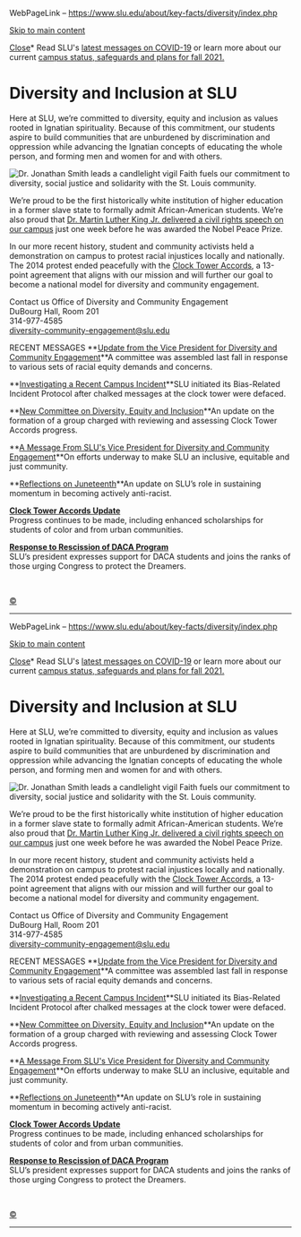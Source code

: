 WebPageLink – https://www.slu.edu/about/key-facts/diversity/index.php 

 [Skip to main content](#main "Skip to Main Content")

[Close](#)* Read SLU's [latest messages on COVID-19](/health-advisory/index.php "University Service Status for COVID-19") or learn more about our current [campus status, safeguards and plans for fall 2021.](/back-to-slu/index.php "Campus Status, Plans and Safeguards")




 




Diversity and Inclusion at SLU
==============================




Here at SLU, we’re committed to diversity, equity and inclusion as values rooted in
 Ignatian spirituality. Because of this commitment, our students aspire to build communities
 that are unburdened by discrimination and oppression while advancing the Ignatian
 concepts of educating the whole person, and forming men and women for and with others.
 



![Dr. Jonathan Smith leads a candlelight vigil](/about/key-facts/diversity/img/diversity_inclusion-min.jpg)
Faith fuels our commitment to diversity, social justice and solidarity with the St.
 Louis community. 
 

We’re proud to be the first historically white institution of higher education in
 a former slave state to formally admit African-American students. We’re also proud
 that [Dr. Martin Luther King Jr. delivered a civil rights speech on our campus](/alumni-and-donors/news/mlk-slu-visit.php "Alumni Recall Dr. King's 1964 Visit to SLU") just one week before he was awarded the Nobel Peace Prize.
 


In our more recent history, student and community activists held a demonstration on
 campus to protest racial injustices locally and nationally. The 2014 protest ended
 peacefully with the [Clock Tower Accords](/about/key-facts/diversity/clock-towers-accords.php "Clock Tower Accords"), a 13-point agreement that aligns with our mission and will further our goal to become
 a national model for diversity and community engagement.
 




Contact us
Office of Diversity and Community Engagement  
DuBourg Hall, Room 201  
314-977-4585  
[diversity-community-engagement@slu.edu](mailto:diversity-community-engagement@slu.edu)



RECENT MESSAGES
**[Update from the Vice President for Diversity and Community Engagement](/about/key-facts/diversity/messages/april-2021-update-vp-for-diversity-and-community-engagement.php "Update from the Vice President for Diversity and Community Engagement")**A committee was assembled last fall in response to various sets of racial equity demands
 and concerns. 


**[Investigating a Recent Campus Incident](/about/key-facts/diversity/messages/investigating-recent-campus-incident.php "Investigating a Recent Campus Incident")**SLU initiated its Bias-Related Incident Protocol after chalked messages at the clock tower were defaced.


**[New Committee on Diversity, Equity and Inclusion](/about/key-facts/diversity/messages/new-committee-on-diversity-equity-inclusion.php "Announcing SLU’s New Committee on Diversity, Equity and Inclusion")**An update on the formation of a group charged with reviewing and assessing Clock Tower
 Accords progress.



**[A Message From SLU's Vice President for Diversity and Community Engagement](/about/key-facts/diversity/messages/aug31-message-jonathan-smith.php "A Message From SLU's Vice President for Diversity and Community Engagement ")**On efforts underway to make SLU an inclusive, equitable and just community.


**[Reflections on Juneteenth](/about/key-facts/diversity/messages/juneteenth.php "A Message from Dr. Jonathan Smith")**An update on SLU’s role in sustaining momentum in becoming actively anti-racist. 



[**Clock Tower Accords Update**](/news/2017/university-messages/clock-tower-accords-message.php)  
Progress continues to be made, including enhanced scholarships for students of color
 and from urban communities.  
  
[**Response to Rescission of DACA Program**](/about/leadership/messages/daca.php)  
SLU’s president expresses support for DACA students and joins the ranks of those urging
 Congress to protect the Dreamers.



 











[©](https://a.cms.omniupdate.com/11/?skin=slu&account=slu&site=www&action=de&path=/about/key-facts/diversity/index.pcf)

 
** **

WebPageLink – https://www.slu.edu/about/key-facts/diversity/index.php 

 [Skip to main content](#main "Skip to Main Content")

[Close](#)* Read SLU's [latest messages on COVID-19](/health-advisory/index.php "University Service Status for COVID-19") or learn more about our current [campus status, safeguards and plans for fall 2021.](/back-to-slu/index.php "Campus Status, Plans and Safeguards")




 




Diversity and Inclusion at SLU
==============================




Here at SLU, we’re committed to diversity, equity and inclusion as values rooted in
 Ignatian spirituality. Because of this commitment, our students aspire to build communities
 that are unburdened by discrimination and oppression while advancing the Ignatian
 concepts of educating the whole person, and forming men and women for and with others.
 



![Dr. Jonathan Smith leads a candlelight vigil](/about/key-facts/diversity/img/diversity_inclusion-min.jpg)
Faith fuels our commitment to diversity, social justice and solidarity with the St.
 Louis community. 
 

We’re proud to be the first historically white institution of higher education in
 a former slave state to formally admit African-American students. We’re also proud
 that [Dr. Martin Luther King Jr. delivered a civil rights speech on our campus](/alumni-and-donors/news/mlk-slu-visit.php "Alumni Recall Dr. King's 1964 Visit to SLU") just one week before he was awarded the Nobel Peace Prize.
 


In our more recent history, student and community activists held a demonstration on
 campus to protest racial injustices locally and nationally. The 2014 protest ended
 peacefully with the [Clock Tower Accords](/about/key-facts/diversity/clock-towers-accords.php "Clock Tower Accords"), a 13-point agreement that aligns with our mission and will further our goal to become
 a national model for diversity and community engagement.
 




Contact us
Office of Diversity and Community Engagement  
DuBourg Hall, Room 201  
314-977-4585  
[diversity-community-engagement@slu.edu](mailto:diversity-community-engagement@slu.edu)



RECENT MESSAGES
**[Update from the Vice President for Diversity and Community Engagement](/about/key-facts/diversity/messages/april-2021-update-vp-for-diversity-and-community-engagement.php "Update from the Vice President for Diversity and Community Engagement")**A committee was assembled last fall in response to various sets of racial equity demands
 and concerns. 


**[Investigating a Recent Campus Incident](/about/key-facts/diversity/messages/investigating-recent-campus-incident.php "Investigating a Recent Campus Incident")**SLU initiated its Bias-Related Incident Protocol after chalked messages at the clock tower were defaced.


**[New Committee on Diversity, Equity and Inclusion](/about/key-facts/diversity/messages/new-committee-on-diversity-equity-inclusion.php "Announcing SLU’s New Committee on Diversity, Equity and Inclusion")**An update on the formation of a group charged with reviewing and assessing Clock Tower
 Accords progress.



**[A Message From SLU's Vice President for Diversity and Community Engagement](/about/key-facts/diversity/messages/aug31-message-jonathan-smith.php "A Message From SLU's Vice President for Diversity and Community Engagement ")**On efforts underway to make SLU an inclusive, equitable and just community.


**[Reflections on Juneteenth](/about/key-facts/diversity/messages/juneteenth.php "A Message from Dr. Jonathan Smith")**An update on SLU’s role in sustaining momentum in becoming actively anti-racist. 



[**Clock Tower Accords Update**](/news/2017/university-messages/clock-tower-accords-message.php)  
Progress continues to be made, including enhanced scholarships for students of color
 and from urban communities.  
  
[**Response to Rescission of DACA Program**](/about/leadership/messages/daca.php)  
SLU’s president expresses support for DACA students and joins the ranks of those urging
 Congress to protect the Dreamers.



 











[©](https://a.cms.omniupdate.com/11/?skin=slu&account=slu&site=www&action=de&path=/about/key-facts/diversity/index.pcf)

 
** **

